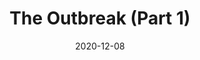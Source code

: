 ---
title: "The Outbreak (Part 1)"
show_title_on_cover: false
date: "2020-12-08"
version: 4
volume: 1
issue: 1
category: "The Dream Begins"
synopsis: "Sam, a kid with SCID, gets a suit that enables him to venture outside, but later finds out that it has hidden sporty powers."
url: "https://au-venturous-buddy.github.io/SSAM-V1-SSDT-V1-I1/"
---